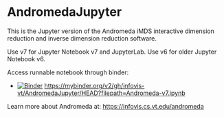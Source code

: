 # AndromedaJupyter

This is the Jupyter version of the Andromeda iMDS interactive dimension reduction and inverse dimension reduction software.

Use v7 for Jupyter Notebook v7 and JupyterLab.  Use v6 for older Jupyter Notebook v6.

Access runnable notebook through binder:
* [![Binder](https://mybinder.org/badge_logo.svg)](https://mybinder.org/v2/gh/infovis-vt/AndromedaJupyter/HEAD?filepath=Andromeda-v7.ipynb) https://mybinder.org/v2/gh/infovis-vt/AndromedaJupyter/HEAD?filepath=Andromeda-v7.ipynb

Learn more about Andromeda at:  https://infovis.cs.vt.edu/andromeda
